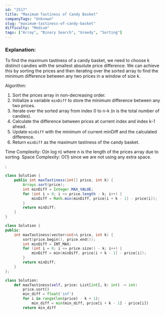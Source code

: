 ```yaml
---
id: "2517"
title: "Maximum Tastiness of Candy Basket"
companyTags: "Unknown"
slug: "maximum-tastiness-of-candy-basket"
difficulty: "Medium"
tags: ["Array", "Binary Search", "Greedy", "Sorting"]
---
```


### Explanation:

To find the maximum tastiness of a candy basket, we need to choose k distinct candies with the smallest absolute price difference. We can achieve this by sorting the prices and then iterating over the sorted array to find the minimum difference between any two prices in a window of size k.

Algorithm:
1. Sort the prices array in non-decreasing order.
2. Initialize a variable `minDiff` to store the minimum difference between any two prices.
3. Iterate over the sorted array from index 0 to n-k (n is the total number of candies).
4. Calculate the difference between prices at current index and index k-1 ahead.
5. Update `minDiff` with the minimum of current minDiff and the calculated difference.
6. Return `minDiff` as the maximum tastiness of the candy basket.

Time Complexity: O(n log n) where n is the length of the prices array due to sorting.
Space Complexity: O(1) since we are not using any extra space.

:

```java
class Solution {
    public int maxTastiness(int[] price, int k) {
        Arrays.sort(price);
        int minDiff = Integer.MAX_VALUE;
        for (int i = 0; i <= price.length - k; i++) {
            minDiff = Math.min(minDiff, price[i + k - 1] - price[i]);
        }
        return minDiff;
    }
}
```

```cpp
class Solution {
public:
    int maxTastiness(vector<int>& price, int k) {
        sort(price.begin(), price.end());
        int minDiff = INT_MAX;
        for (int i = 0; i <= price.size() - k; i++) {
            minDiff = min(minDiff, price[i + k - 1] - price[i]);
        }
        return minDiff;
    }
};
```

```python
class Solution:
    def maxTastiness(self, price: List[int], k: int) -> int:
        price.sort()
        min_diff = float('inf')
        for i in range(len(price) - k + 1):
            min_diff = min(min_diff, price[i + k - 1] - price[i])
        return min_diff
```